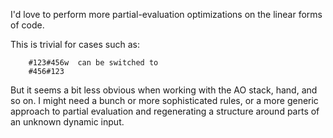 
I'd love to perform more partial-evaluation optimizations on the linear forms of code.

This is trivial for cases such as:

        #123#456w  can be switched to   
        #456#123

But it seems a bit less obvious when working with the AO stack, hand, and so on. I might need a bunch or more sophisticated rules, or a more generic approach to partial evaluation and regenerating a structure around parts of an unknown dynamic input.



